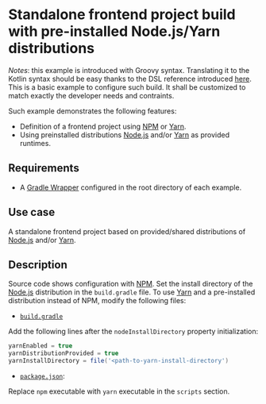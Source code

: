 # Standalone frontend project build with pre-installed Node.js/Yarn distributions

_Notes_: this example is introduced with Groovy syntax. Translating it to the Kotlin syntax should be easy thanks to the
DSL reference introduced [here][dsl-reference]. This is a basic example to configure such build. It shall be customized
to match exactly the developer needs and contraints.

Such example demonstrates the following features:

- Definition of a frontend project using [NPM][npm] or [Yarn][yarn].
- Using preinstalled distributions [Node.js][nodejs] and/or [Yarn][yarn] as provided runtimes.

## Requirements

- A [Gradle Wrapper][gradle-wrapper] configured in the root directory of each example.

## Use case

A standalone frontend project based on provided/shared distributions of [Node.js][nodejs] and/or [Yarn][yarn].

## Description

Source code shows configuration with [NPM][npm]. Set the install directory of the [Node.js][nodejs] distribution in the
`build.gradle` file. To use [Yarn][yarn] and a pre-installed distribution instead of NPM, modify the following files:

- [`build.gradle`](build.gradle)

Add the following lines after the `nodeInstallDirectory` property initialization:

```groovy
yarnEnabled = true
yarnDistributionProvided = true
yarnInstallDirectory = file('<path-to-yarn-install-directory')
```

- [`package.json`](package.json):

Replace `npm` executable with `yarn` executable in the `scripts` section.

[dsl-reference]: <../../README.md#dsl-reference> (DSL reference)
[gradle-wrapper]: <https://docs.gradle.org/current/userguide/gradle_wrapper.html> (Gradle Wrapper)
[nodejs]: <https://nodejs.org/> (Node.js)
[npm]: <https://www.npmjs.com/> (NPM)
[yarn]: <https://yarnpkg.com/> (Yarn)
